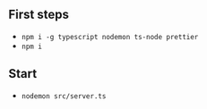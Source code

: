 ## First steps
- `npm i -g typescript nodemon ts-node prettier`
- `npm i`

## Start
- `nodemon src/server.ts`